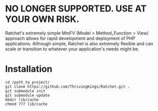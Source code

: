 NO LONGER SUPPORTED. USE AT YOUR OWN RISK.
===

Ratchet's extremely simple MmFV (Model > Method_Function > View) approach allows for rapid development and deployment of PHP applications. Although simple, Ratchet is also extremely flexible and can scale or transition to whatever your application's needs might be.

Installation
===

```
cd /path_to_project/
git clone https://github.com/ThrivingKings/Ratchet.git .
git submodule init
git submodule update
mkdir lib/cache
chmod 777 lib/cache
